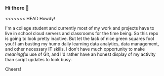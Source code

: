 ### Hi there 👋

<<<<<<< HEAD
Howdy!

I'm a college student and currently most of my work and projects have to live in school cloud servers and classrooms for the time being. So this repo is going to look pretty inactive. But let the lack of nice green squares fool you! I am busting my hump daily learning data analytics, data management, and other necessary IT skills. I don't have much opportunity to make *meaningful* use of Git, and I'd rather have an honest display of my activity than script updates to look busy. 

Cheers!


<!--
**miho333/miho333** is a ✨ _special_ ✨ repository because its `README.md` (this file) appears on your GitHub profile.

Here are some ideas to get you started:

- 🔭 I’m currently working on ...
- 🌱 I’m currently learning ...
- 👯 I’m looking to collaborate on ...
- 🤔 I’m looking for help with ...
- 💬 Ask me about ...
- 📫 How to reach me: ...
- 😄 Pronouns: ...
- ⚡ Fun fact: ...
-->
